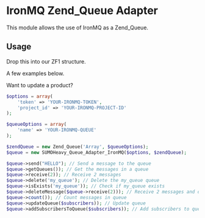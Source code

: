# IronMQ Zend_Queue Adapter

This module allows the use of IronMQ as a Zend_Queue.

## Usage

Drop this into our ZF1 structure.

A few examples below.

Want to update a product?
```php
$options = array(
    'token' => 'YOUR-IRONMQ-TOKEN',
    'project_id' => 'YOUR-IRONMQ-PROJECT-ID'
);

$queueOptions = array(
    'name' => 'YOUR-IRONMQ-QUEUE'
);

$zendQueue = new Zend_Queue('Array', $queueOptions);
$queue = new SUMOHeavy_Queue_Adapter_IronMQ($options, $zendQueue);

$queue->send("HELLO"); // Send a message to the queue
$queue->getQueues()); // Get the messages in a queue
$queue->receive(2)); // Receive 2 messages
$queue->delete('my_queue'); // Delete the my_queue queue
$queue->isExists('my_queue')); // Check if my_queue exists
$queue->deleteMessage($queue->receive(2))); // Receive 2 messages and delete them
$queue->count()); // Count messages in queue
$queue->updateQueue($subscribers)); // Update queue
$queue->addSubscribersToQueue($subscribers)); // Add subscribers to queue
```